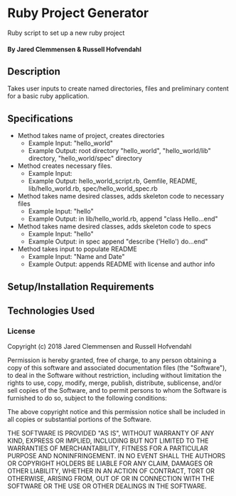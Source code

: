 # Ruby Project Generator
Ruby script to set up a new ruby project

#### By Jared Clemmensen & Russell Hofvendahl

## Description
Takes user inputs to create named directories, files and preliminary content for a basic ruby application.

## Specifications
* Method takes name of project, creates directories
  * Example Input: "hello_world"
  * Example Output: root directory "hello_world", "hello_world/lib" directory, "hello_world/spec" directory
* Method creates necessary files.
  * Example Input:
  * Example Output: hello_world_script.rb, Gemfile, README, lib/hello_world.rb, spec/hello_world_spec.rb
* Method takes name desired classes, adds skeleton code to necessary files
  * Example Input: "hello"
  * Example Output: in lib/hello_world.rb, append "class Hello...end"
* Method takes name desired classes, adds skeleton code to specs
  * Example Input: "hello"
  * Example Output: in spec append "describe ('Hello') do...end"
* Method takes input to populate README
  * Example Input: "Name and Date"
  * Example Output: appends README with license and author info
  
## Setup/Installation Requirements


## Technologies Used


### License

Copyright (c) 2018 Jared Clemmensen and Russell Hofvendahl

Permission is hereby granted, free of charge, to any person obtaining a copy of this software and associated documentation files (the "Software"), to deal in the Software without restriction, including without limitation the rights to use, copy, modify, merge, publish, distribute, sublicense, and/or sell copies of the Software, and to permit persons to whom the Software is furnished to do so, subject to the following conditions:

The above copyright notice and this permission notice shall be included in all copies or substantial portions of the Software.

THE SOFTWARE IS PROVIDED "AS IS", WITHOUT WARRANTY OF ANY KIND, EXPRESS OR IMPLIED, INCLUDING BUT NOT LIMITED TO THE WARRANTIES OF MERCHANTABILITY, FITNESS FOR A PARTICULAR PURPOSE AND NONINFRINGEMENT. IN NO EVENT SHALL THE AUTHORS OR COPYRIGHT HOLDERS BE LIABLE FOR ANY CLAIM, DAMAGES OR OTHER LIABILITY, WHETHER IN AN ACTION OF CONTRACT, TORT OR OTHERWISE, ARISING FROM, OUT OF OR IN CONNECTION WITH THE SOFTWARE OR THE USE OR OTHER DEALINGS IN THE SOFTWARE.
